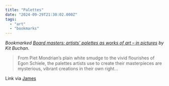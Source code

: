 ```yaml
---
title: "Palettes"
date: "2024-09-29T21:30:02.000Z"
tags: 
  - "art"
  - "bookmarks"
---
```


_Bookmarked [Board masters: artists’ palettes as works of art – in pictures](https://www.theguardian.com/artanddesign/gallery/2024/sep/28/board-masters-artists-palettes-as-works-of-art-in-pictures) by Kit Buchan._

> From Piet Mondrian’s plain white smudge to the vivid flourishes of Egon Schiele, the palettes artists use to create their masterpieces are mysterious, vibrant creations in their own right...

Link via [James](https://jamesg.blog/)
